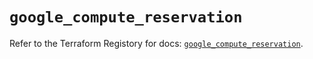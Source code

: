 # `google_compute_reservation`

Refer to the Terraform Registory for docs: [`google_compute_reservation`](https://registry.terraform.io/providers/hashicorp/google-beta/4.76.0/docs/resources/google_compute_reservation).
